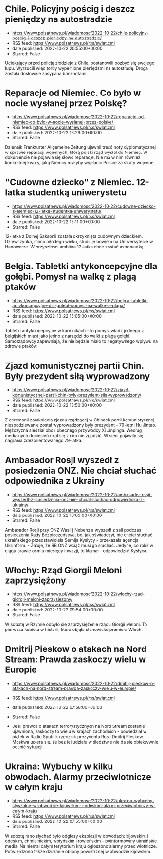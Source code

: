 # Chile. Policyjny pościg i deszcz pieniędzy na autostradzie
 - https://www.polsatnews.pl/wiadomosc/2022-10-22/chile-policyjny-poscig-i-deszcz-pieniedzy-na-autostradzie/
 - RSS feed: https://www.polsatnews.pl/rss/swiat.xml
 - date published: 2022-10-22 20:55:00+00:00
 - Starred: False

Uciekający przed policją złodzieje z Chile, postanowili pozbyć się swojego łupu. Wyrzucili więc torby wypełnione pieniędzmi na autostradę. Droga została dosłownie zasypana banknotami.

# Reparacje od Niemiec. Co było w nocie wysłanej przez Polskę?
 - https://www.polsatnews.pl/wiadomosc/2022-10-22/reparacje-od-niemiec-co-bylo-w-nocie-wyslanej-przez-polske/
 - RSS feed: https://www.polsatnews.pl/rss/swiat.xml
 - date published: 2022-10-22 16:29:00+00:00
 - Starred: False

Dziennik Frankfurter Allgemeine Zeitung ujawnił treść noty dyplomatycznej w sprawie reparacji wojennych, którą polski rząd wysłał do Niemiec. W dokumencie nie pojawia się słowo reparacje. Nie ma w nim również konkretnej kwoty, jaką Niemcy miałyby wypłacić Polsce za straty wojenne.

# "Cudowne dziecko" z Niemiec. 12-latka studentką uniwerystetu
 - https://www.polsatnews.pl/wiadomosc/2022-10-22/cudowne-dziecko-z-niemiec-12-latka-studentka-uniwerystetu/
 - RSS feed: https://www.polsatnews.pl/rss/swiat.xml
 - date published: 2022-10-22 15:11:00+00:00
 - Starred: False

12-latka z Dolnej Saksonii została okrzyknięta cudownym dzieckiem. Dziewczynka, mimo młodego wieku, studiuje bowiem na Uniwersytecie w Hanowerze. W przyszłości ambitna 12-latka chce zostać astronautką.

# Belgia. Tabletki antykoncepcyjne dla gołębi. Pomysł na walkę z plagą ptaków
 - https://www.polsatnews.pl/wiadomosc/2022-10-22/belgia-tabletki-antykoncepcyjne-dla-golebi-pomysl-na-walke-z-plaga/
 - RSS feed: https://www.polsatnews.pl/rss/swiat.xml
 - date published: 2022-10-22 15:05:00+00:00
 - Starred: False

Tabletki antykoncepcyjne w karmnikach - to pomysł władz jednego z belgijskich miast jako jedno z narzędzi do walki z plagą gołębi. Samorządowcy zapewniają, że nie będzie miało to negatywnego wpływu na zdrowie ptaków.

# Zjazd komunistycznej partii Chin. Były prezydent siłą wyprowadzony
 - https://www.polsatnews.pl/wiadomosc/2022-10-22/zjazd-komunistycznej-partii-chin-byly-prezydent-sila-wyprowadzony/
 - RSS feed: https://www.polsatnews.pl/rss/swiat.xml
 - date published: 2022-10-22 13:50:00+00:00
 - Starred: False

Z ceremonii zamknięcia zjazdu rządzącej w Chinach partii komunistycznej niespodziewanie został wyprowadzony były prezydent - 79-letni Hu Jintao. Mężczyzna siedział obok obecnego przywódcy Xi Jinpinga. Według medialnych doniesień miał się z nim nie zgodzić. W sieci pojawiły się nagrania zdezorientowanego 79-latka.

# Ambasador Rosji wyszedł z posiedzenia ONZ. Nie chciał słuchać odpowiednika z Ukrainy
 - https://www.polsatnews.pl/wiadomosc/2022-10-22/ambasador-rosji-wyszedl-z-posiedzenia-onz-nie-chcial-sluchac-odpowiednika-z-ukrainy/
 - RSS feed: https://www.polsatnews.pl/rss/swiat.xml
 - date published: 2022-10-22 10:09:00+00:00
 - Starred: False

Ambasador Rosji przy ONZ Wasilij Nebenzia wyszedł z sali podczas posiedzenia Rady Bezpieczeństwa, bo, jak oświadczył, nie chciał słuchać ukraińskiego przedstawiciela Serhija Kysłycy - przekazała agencja Ukrinform. - Żałuję, że RB ONZ wciąż musi go słuchać. Jedyne, co robił w ciągu prawie ośmiu miesięcy inwazji, to kłamał - odpowiedział Kysłyca.

# Włochy: Rząd Giorgii Meloni zaprzysiężony
 - https://www.polsatnews.pl/wiadomosc/2022-10-22/wlochy-rzad-giorgii-meloni-zaprzysiezony/
 - RSS feed: https://www.polsatnews.pl/rss/swiat.xml
 - date published: 2022-10-22 09:54:00+00:00
 - Starred: False

W sobotę w Rzymie odbyło się zaprzysiężenie rządu Giorgii Meloni. To pierwsza kobieta w historii, która objęła stanowisko premiera Włoch.

# Dmitrij Pieskow o atakach na Nord Stream: Prawda zaskoczy wielu w Europie
 - https://www.polsatnews.pl/wiadomosc/2022-10-22/dmitrij-pieskow-o-atakach-na-nord-stream-prawda-zaskoczy-wielu-w-europie/
 - RSS feed: https://www.polsatnews.pl/rss/swiat.xml
 - date published: 2022-10-22 07:58:00+00:00
 - Starred: False

- Jeśli prawda o atakach terrorystycznych na Nord Stream zostanie ujawniona, zaskoczy to wielu w krajach zachodnich - powiedział w piątek w Radiu Sputnik rzecznik prezydenta Rosji Dmitrij Pieskow. Moskwa upiera się, że bez jej udziału w śledztwie nie da się obiektywnie ocenić sytuacji.

# Ukraina: Wybuchy w kilku obwodach. Alarmy przeciwlotnicze w całym kraju
 - https://www.polsatnews.pl/wiadomosc/2022-10-22/ukraina-wybuchy-slyszalne-w-obwodzie-kijowskim-i-odeskim-alarm-przeciwlotniczy-w-calym-kraju/
 - RSS feed: https://www.polsatnews.pl/rss/swiat.xml
 - date published: 2022-10-22 07:55:00+00:00
 - Starred: False

W sobotę rano słychać było odgłosy eksplozji w obwodach: kijowskim i odeskim, chmielnickim, wołyńskim i rówieńskim - poinformowały ukraińskie media. Na niemal całym terytorium kraju ogłoszono alarmy przeciwlotnicze. Potwierdzono także działanie obrony powietrznej w obwodzie kijowskim.

